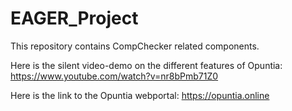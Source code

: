 # EAGER_Project
This repository contains CompChecker related components.

Here is the silent video-demo on the different features of Opuntia: https://www.youtube.com/watch?v=nr8bPmb71Z0

Here is the link to the Opuntia webportal: https://opuntia.online
